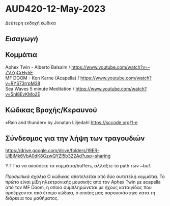 # AUD420-12-May-2023

Δεύτερη εκδοχή κώδικα 

<i>Εισαγωγή</i><br><br>
Κομμάτια
---------
Aphex Twin - Alberto Balsalm / https://www.youtube.com/watch?v=-ZVZgCrHy5E<br>
MF DOOM - Kon Karne (Acapella) / https://www.youtube.com/watch?v=RYS73rrpM38<br>
Sea Waves 5 minute Meditation / https://www.youtube.com/watch?v=5nI8EyKMo2E

Κώδικας Βροχής/Κεραυνού
-----------------------
«Rain and thunder» by Jonatan Liljedahl
https://sccode.org/1-e

Σύνδεσμος για την λήψη των τραγουδιών
-------------------------------------
https://drive.google.com/drive/folders/19ER-UlBjMk6VbA0dK8GzwQYZl5b322Ad?usp=sharing

Υ.Γ Για να ακούσετε τα κομμάτια/buffers, αλλάξτε το path των ~buf.
<br>
<br>
<i>Προσωπικά σχόλια</i>
  Ο κώδικας αποτελείται από δύο αυτοτελή κομμάτια. Το πρώτο είναι μίξη ηλεκτρονικής μουσικής από τον Aphex Twin με acapella από τον MF Doom, η οποία συμπληρώνεται με ήχους καταιγίδας που προέρχονται από έτοιμο κώδικα, ο οποίος μας παρουσιάστηκε κατα τη διάρκεια του μαθήματος.
